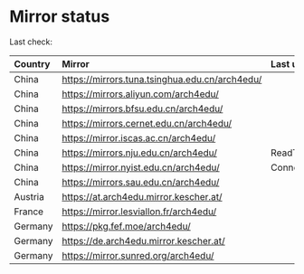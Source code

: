 <script src="./time.js"></script>
# Mirror status
Last check: <script type="text/javascript">localize(1726773427.624358);</script>

|Country|Mirror|Last update|
|:------|:-----|:----------|
|China|https://mirrors.tuna.tsinghua.edu.cn/arch4edu/|<script type="text/javascript">localize(1726728042);</script>|
|China|https://mirrors.aliyun.com/arch4edu/|<script type="text/javascript">localize(1726728042);</script>|
|China|https://mirrors.bfsu.edu.cn/arch4edu/|<script type="text/javascript">localize(1726728042);</script>|
|China|https://mirrors.cernet.edu.cn/arch4edu/|<script type="text/javascript">localize(1726728042);</script>|
|China|https://mirror.iscas.ac.cn/arch4edu/|<script type="text/javascript">localize(1726728042);</script>|
|China|https://mirrors.nju.edu.cn/arch4edu/|ReadTimeout|
|China|https://mirror.nyist.edu.cn/arch4edu/|ConnectionError|
|China|https://mirrors.sau.edu.cn/arch4edu/|<script type="text/javascript">localize(1726728042);</script>|
|Austria|https://at.arch4edu.mirror.kescher.at/|<script type="text/javascript">localize(1726728042);</script>|
|France|https://mirror.lesviallon.fr/arch4edu/|<script type="text/javascript">localize(1726728042);</script>|
|Germany|https://pkg.fef.moe/arch4edu/|<script type="text/javascript">localize(1726728042);</script>|
|Germany|https://de.arch4edu.mirror.kescher.at/|<script type="text/javascript">localize(1726728042);</script>|
|Germany|https://mirror.sunred.org/arch4edu/|<script type="text/javascript">localize(1726728042);</script>|

<script src="./tablefilter/tablefilter.js"></script>
<script src="./table.js"></script>